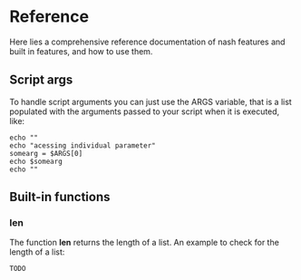 # Reference

Here lies a comprehensive reference documentation of nash
features and built in features, and how to use them.


## Script args

To handle script arguments you can just use the ARGS variable,
that is a list populated with the arguments passed to your script
when it is executed, like:

```
echo ""
echo "acessing individual parameter"
somearg = $ARGS[0]
echo $somearg
echo ""
```

## Built-in functions

### len

The function **len** returns the length of a list.
An example to check for the length of a list:

```
TODO
```

